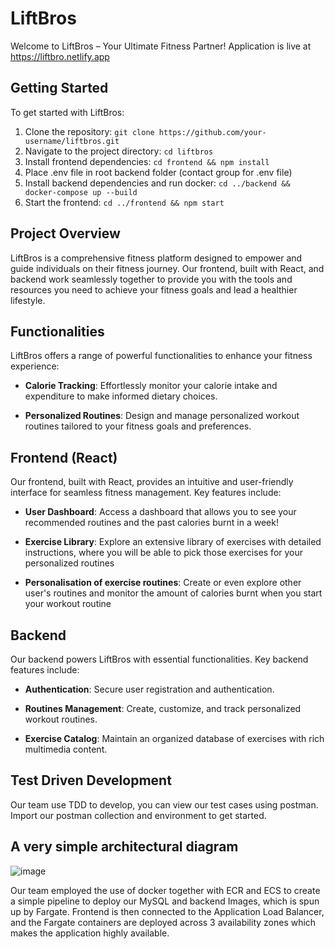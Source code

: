 # LiftBros

Welcome to LiftBros – Your Ultimate Fitness Partner!
Application is live at https://liftbro.netlify.app

## Getting Started

To get started with LiftBros:

1. Clone the repository: `git clone https://github.com/your-username/liftbros.git`
2. Navigate to the project directory: `cd liftbros`
3. Install frontend dependencies: `cd frontend && npm install`
4. Place .env file in root backend folder (contact group for .env file)
5. Install backend dependencies and run docker: `cd ../backend && docker-compose up --build`
6. Start the frontend: `cd ../frontend && npm start`

## Project Overview

LiftBros is a comprehensive fitness platform designed to empower and guide individuals on their fitness journey. Our frontend, built with React, and backend work seamlessly together to provide you with the tools and resources you need to achieve your fitness goals and lead a healthier lifestyle.

## Functionalities

LiftBros offers a range of powerful functionalities to enhance your fitness experience:

- **Calorie Tracking**: Effortlessly monitor your calorie intake and expenditure to make informed dietary choices.

- **Personalized Routines**: Design and manage personalized workout routines tailored to your fitness goals and preferences.

## Frontend (React)

Our frontend, built with React, provides an intuitive and user-friendly interface for seamless fitness management. Key features include:

- **User Dashboard**: Access a dashboard that allows you to see your recommended routines and the past calories burnt in a week!

- **Exercise Library**: Explore an extensive library of exercises with detailed instructions, where you will be able to pick those exercises for your personalized routines

- **Personalisation of exercise routines**: Create or even explore other user's routines and monitor the amount of calories burnt when you start your workout routine

## Backend

Our backend powers LiftBros with essential functionalities. Key backend features include:

- **Authentication**: Secure user registration and authentication.

- **Routines Management**: Create, customize, and track personalized workout routines.

- **Exercise Catalog**: Maintain an organized database of exercises with rich multimedia content.

## Test Driven Development

Our team use TDD to develop, you can view our test cases using postman. Import our postman collection and environment to get started.

## A very simple architectural diagram
![image](https://github.com/jiepengwong/Lift-Bros-HEAP/assets/76239879/e87800e1-ac8c-4616-858a-51fb23981d37)

Our team employed the use of docker together with ECR and ECS to create a simple pipeline to deploy our MySQL and backend Images, which is spun up by Fargate. Frontend is then connected to the Application Load Balancer, and the Fargate containers are deployed across 3 availability zones which makes the application highly available.   


